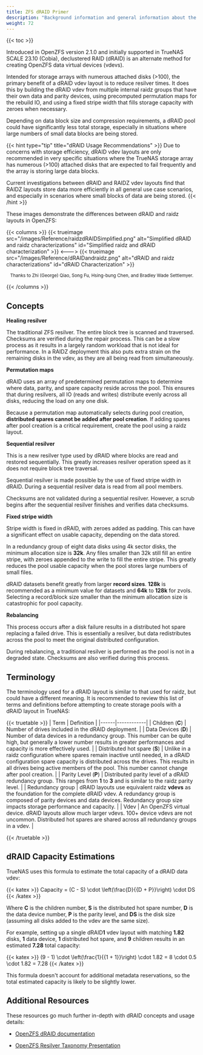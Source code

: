 ```yaml
---
title: ZFS dRAID Primer
description: "Background information and general information about the dRAID storage solution included in OpenZFS version 2.2.0."
weight: 72
---
```


{{< toc >}}

Introduced in OpenZFS version 2.1.0 and initially supported in TrueNAS SCALE 23.10 (Cobia), declustered RAID (dRAID) is an alternate method for creating OpenZFS data virtual devices (vdevs).

Intended for storage arrays with numerous attached disks (>100), the primary benefit of a dRAID vdev layout is to reduce resilver times.
It does this by building the dRAID vdev from multiple internal raidz groups that have their own data and parity devices, using precomputed permutation maps for the rebuild IO, and using a fixed stripe width that fills storage capacity with zeroes when necessary.

Depending on data block size and compression requirements, a dRAID pool could have significantly less total storage, especially in situations where large numbers of small data blocks are being stored.

{{< hint type="tip" title="dRAID Usage Recommendations" >}}
Due to concerns with storage efficiency, dRAID vdev layouts are only recommended in very specific situations where the TrueNAS storage array has numerous (>100) attached disks that are expected to fail frequently and the array is storing large data blocks.

Current investigations between dRAID and RAIDZ vdev layouts find that RAIDZ layouts store data more efficiently in all general use case scenarios, and especially in scenarios where small blocks of data are being stored.
{{< /hint >}}

These images demonstrate the differences between dRAID and raidz layouts in OpenZFS:

{{< columns >}}
{{< trueimage src="/images/Reference/raidzdRAIDSimplified.png" alt="Simplified dRAID and raidz characterizations" id="Simplified raidz and dRAID characterization" >}}
<--->
{{< trueimage src="/images/Reference/dRAIDandraidz.png" alt="dRAID and raidz characterizations" id="dRAID Characterization" >}}
<p style="text-align: center;"><small>Thanks to Zhi (George) Qiao, Song Fu, Hsing-bung Chen, and Bradley Wade Settlemyer.</small></p>
{{< /columns >}}

## Concepts

**Healing resilver**

The traditional ZFS resilver.
The entire block tree is scanned and traversed.
Checksums are verified during the repair process.
This can be a slow process as it results in a largely random workload that is not ideal for performance.
In a RAIDZ deployment this also puts extra strain on the remaining disks in the vdev, as they are all being read from simultaneously.

**Permutation maps**

dRAID uses an array of predetermined permutation maps to determine where data, parity, and spare capacity reside across the pool.
This ensures that during resilvers, all IO (reads and writes) distribute evenly across all disks, reducing the load on any one disk.

Because a permutation map automatically selects during pool creation, **distributed spares cannot be added after pool creation**.
If adding spares after pool creation is a critical requirement, create the pool using a raidz layout.

**Sequential resilver**

This is a new resilver type used by dRAID where blocks are read and restored sequentially.
This greatly increases resilver operation speed as it does not require block tree traversal.

Sequential resilver is made possible by the use of fixed stripe width in dRAID.
During a sequential resilver data is read from all pool members.

Checksums are not validated during a sequential resilver.
However, a scrub begins after the sequential resilver finishes and verifies data checksums.

**Fixed stripe width**

Stripe width is fixed in dRAID, with zeroes added as padding.
This can have a significant effect on usable capacity, depending on the data stored.

In a redundancy group of eight data disks using 4k sector disks, the minimum allocation size is **32k**.
Any files smaller than 32k still fill an entire stripe, with zeroes appended to the write to fill the entire stripe.
This greatly reduces the pool usable capacity when the pool stores large numbers of small files.

dRAID datasets benefit greatly from larger **record sizes**.
**128k** is recommended as a minimum value for datasets and **64k** to **128k** for zvols.
Selecting a record/block size smaller than the minimum allocation size is catastrophic for pool capacity.

**Rebalancing**

This process occurs after a disk failure results in a distributed hot spare replacing a failed drive.
This is essentially a resilver, but data redistributes across the pool to meet the original distributed configuration.

During rebalancing, a traditional resilver is performed as the pool is not in a degraded state.
Checksums are also verified during this process.

## Terminology

The terminology used for a dRAID layout is similar to that used for raidz, but could have a different meaning.
It is recommended to review this list of terms and definitions before attempting to create storage pools with a dRAID layout in TrueNAS:

{{< truetable >}}
| Term | Definition |
|------|------------|
| Children (**C**) | Number of drives included in the dRAID deployment. |
| Data Devices (**D**) | Number of data devices in a redundancy group. This number can be quite high, but generally a lower number results in greater performances and capacity is more effectively used. |
| Distributed hot spare (**S**) | Unlike in a raidz configuration where spares remain inactive until needed, in a dRAID configuration spare capacity is distributed across the drives. This results in all drives being active members of the pool. This number cannot change after pool creation. |
| Parity Level (**P**) | Distributed parity level of a dRAID redundancy group. This ranges from **1** to **3** and is similar to the raidz parity level. |
| Redundancy group | dRAID layouts use equivalent raidz **vdevs** as the foundation for the complete dRAID vdev. A redundancy group is composed of parity devices and data devices. Redundancy group size impacts storage performance and capacity. |
| Vdev | An OpenZFS virtual device. dRAID layouts allow much larger vdevs. 100+ device vdevs are not uncommon. Distributed hot spares are shared across all redundancy groups in a vdev. |

{{< /truetable >}}

## dRAID Capacity Estimations

TrueNAS uses this formula to estimate the total capacity of a dRAID data vdev:

{{< katex >}}
Capacity = (C - S) \cdot \left(\frac{D}{{D + P}}\right) \cdot DS
{{< /katex >}}

Where **C** is the children number, **S** is the distributed hot spare number, **D** is the data device number, **P** is the parity level, and **DS** is the disk size (assuming all disks added to the vdev are the same size).

For example, setting up a single dRAID**1** vdev layout with matching **1.82** disks, **1** data device, **1** distributed hot spare, and **9** children results in an estimated **7.28** total capacity:

{{< katex >}}
(9 - 1) \cdot \left(\frac{1}{{1 + 1}}\right) \cdot 1.82 = 8 \cdot 0.5 \cdot 1.82 = 7.28
{{< /katex >}}

This formula doesn't account for additional metadata reservations, so the total estimated capacity is likely to be slightly lower.

## Additional Resources

These resources go much further in-depth with dRAID concepts and usage details:

* [OpenZFS dRAID documentation](https://openzfs.github.io/openzfs-docs/Basic%20Concepts/dRAID%20Howto.html)

* [OpenZFS Resilver Taxonomy Presentation](https://docs.google.com/presentation/d/1vLsgQ1MaHlifw40C9R2sPsSiHiQpxglxMbK2SMthu0Q/edit#slide=id.g995720a6cf_1_39)
